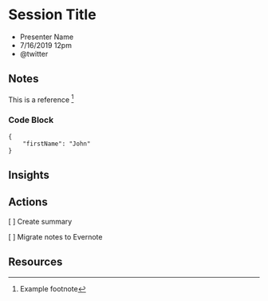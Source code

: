 # Session Title

* Presenter Name
* 7/16/2019 12pm
* @twitter

<!-- Summary: -->

## Notes
This is a reference [^1]

### Code Block
```  // code block
{
    "firstName": "John"
}
``` 

## Insights

## Actions
[ ] Create summary

[ ] Migrate notes to Evernote

## Resources

<!-- Footnotes -->
[^1]: Example footnote

<!-- Markdown Cheatsheet https://www.markdownguide.org/cheat-sheet/ -->